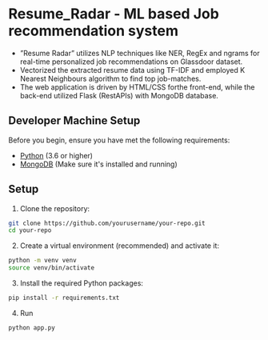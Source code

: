 # Resume_Radar - ML based Job recommendation system
- ”Resume Radar” utilizes NLP techniques like NER, RegEx and ngrams for
real-time personalized job recommendations on Glassdoor dataset.
- Vectorized the extracted resume data using TF-IDF and employed K
Nearest Neighbours algorithm to find top job-matches.
- The web application is driven by HTML/CSS forthe front-end, while the
back-end utilized Flask (RestAPIs) with MongoDB database.

## Developer Machine Setup 
Before you begin, ensure you have met the following requirements:

- [Python](https://www.python.org/) (3.6 or higher)
- [MongoDB](https://www.mongodb.com/try/download/community) (Make sure it's installed and running)

## Setup

1. Clone the repository:

```bash
git clone https://github.com/yourusername/your-repo.git
cd your-repo
```

2. Create a virtual environment (recommended) and activate it:

```bash
python -m venv venv
source venv/bin/activate
```

3. Install the required Python packages:
```bash
pip install -r requirements.txt
```

4. Run
```bash
python app.py
```

